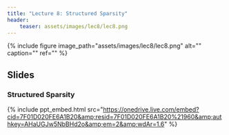 ```yaml
---
title: "Lecture 8: Structured Sparsity"
header:
    teaser: assets/images/lec8/lec8.png
---
```



{% include figure
image_path="assets/images/lec8/lec8.png"
alt="" caption="" ref=""
%}

## Slides


### Structured Sparsity

{% include ppt_embed.html
src="https://onedrive.live.com/embed?cid=7F01D020FE6A1B20&amp;resid=7F01D020FE6A1B20%21960&amp;authkey=AHaUGJw5NbBHd2o&amp;em=2&amp;wdAr=1.6" %}
